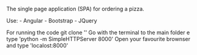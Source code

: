 The single page application (SPA) for ordering a pizza.

Use:
    - Angular
    - Bootstrap
    - JQuery

For running the code git clone ''
Go with the terminal to the main folder e type 'python -m SimpleHTTPServer 8000'
Open your favourite brownser and type 'localost:8000'
